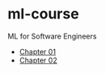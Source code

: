 # ml-course
ML for Software Engineers




- [Chapter 01](https://colab.research.google.com/github/bitgn/ml-course/blob/master/MLP_01.ipynb)
- [Chapter 02](https://colab.research.google.com/github/bitgn/ml-course/blob/master/MLP_02.ipynb)

